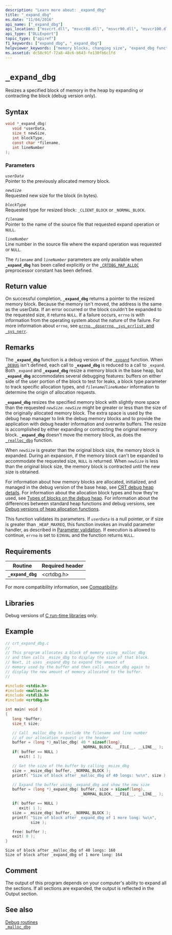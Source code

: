 ```yaml
---
description: "Learn more about: _expand_dbg"
title: "_expand_dbg"
ms.date: "11/04/2016"
api_name: ["_expand_dbg"]
api_location: ["msvcrt.dll", "msvcr80.dll", "msvcr90.dll", "msvcr100.dll", "msvcr100_clr0400.dll", "msvcr110.dll", "msvcr110_clr0400.dll", "msvcr120.dll", "msvcr120_clr0400.dll", "ucrtbase.dll"]
api_type: ["DLLExport"]
topic_type: ["apiref"]
f1_keywords: ["expand_dbg", "_expand_dbg"]
helpviewer_keywords: ["memory blocks, changing size", "expand_dbg function", "_expand_dbg function"]
ms.assetid: dc58c91f-72a8-48c6-b643-fe130fb6c1fd
---
```

# `_expand_dbg`

Resizes a specified block of memory in the heap by expanding or contracting the block (debug version only).

## Syntax

```C
void *_expand_dbg(
   void *userData,
   size_t newSize,
   int blockType,
   const char *filename,
   int lineNumber
);
```

### Parameters

*`userData`*\
Pointer to the previously allocated memory block.

*`newSize`*\
Requested new size for the block (in bytes).

*`blockType`*\
Requested type for resized block: `_CLIENT_BLOCK` or `_NORMAL_BLOCK`.

*`filename`*\
Pointer to the name of the source file that requested expand operation or `NULL`.

*`lineNumber`*\
Line number in the source file where the expand operation was requested or `NULL`.

The *`filename`* and *`lineNumber`* parameters are only available when **`_expand_dbg`** has been called explicitly or the [`_CRTDBG_MAP_ALLOC`](../crtdbg-map-alloc.md) preprocessor constant has been defined.

## Return value

On successful completion, **`_expand_dbg`** returns a pointer to the resized memory block. Because the memory isn't moved, the address is the same as the userData. If an error occurred or the block couldn't be expanded to the requested size, it returns `NULL`. If a failure occurs, `errno` is with information from the operating system about the nature of the failure. For more information about `errno`, see [`errno`, `_doserrno`, `_sys_errlist`, and `_sys_nerr`](../errno-doserrno-sys-errlist-and-sys-nerr.md).

## Remarks

The **`_expand_dbg`** function is a debug version of the _[`expand`](expand.md) function. When [`_DEBUG`](../debug.md) isn't defined, each call to **`_expand_dbg`** is reduced to a call to `_expand`. Both `_expand` and **`_expand_dbg`** resize a memory block in the base heap, but **`_expand_dbg`** accommodates several debugging features: buffers on either side of the user portion of the block to test for leaks, a block type parameter to track specific allocation types, and *`filename`*/*`lineNumber`* information to determine the origin of allocation requests.

**`_expand_dbg`** resizes the specified memory block with slightly more space than the requested *`newSize`*. *`newSize`* might be greater or less than the size of the originally allocated memory block. The extra space is used by the debug heap manager to link the debug memory blocks and to provide the application with debug header information and overwrite buffers. The resize is accomplished by either expanding or contracting the original memory block. **`_expand_dbg`** doesn't move the memory block, as does the [`_realloc_dbg`](realloc-dbg.md) function.

When *`newSize`* is greater than the original block size, the memory block is expanded. During an expansion, if the memory block can't be expanded to accommodate the requested size, `NULL` is returned. When *`newSize`* is less than the original block size, the memory block is contracted until the new size is obtained.

For information about how memory blocks are allocated, initialized, and managed in the debug version of the base heap, see [CRT debug heap details](/visualstudio/debugger/crt-debug-heap-details). For information about the allocation block types and how they're used, see [Types of blocks on the debug heap](/visualstudio/debugger/crt-debug-heap-details). For information about the differences between standard heap functions and debug versions, see [Debug versions of heap allocation functions](/visualstudio/debugger/debug-versions-of-heap-allocation-functions).

This function validates its parameters. If *`userData`* is a null pointer, or if size is greater than `_HEAP_MAXREQ`, this function invokes an invalid parameter handler, as described in [Parameter validation](../parameter-validation.md). If execution is allowed to continue, `errno` is set to `EINVAL` and the function returns `NULL`.

## Requirements

| Routine | Required header |
|---|---|
| **`_expand_dbg`** | \<crtdbg.h> |

For more compatibility information, see [Compatibility](../compatibility.md).

## Libraries

Debug versions of [C run-time libraries](../crt-library-features.md) only.

## Example

```C
// crt_expand_dbg.c
//
// This program allocates a block of memory using _malloc_dbg
// and then calls _msize_dbg to display the size of that block.
// Next, it uses _expand_dbg to expand the amount of
// memory used by the buffer and then calls _msize_dbg again to
// display the new amount of memory allocated to the buffer.
//

#include <stdio.h>
#include <malloc.h>
#include <stdlib.h>
#include <crtdbg.h>

int main( void )
{
   long *buffer;
   size_t size;

   // Call _malloc_dbg to include the filename and line number
   // of our allocation request in the header
   buffer = (long *)_malloc_dbg( 40 * sizeof(long),
                                 _NORMAL_BLOCK, __FILE__, __LINE__ );
   if( buffer == NULL )
      exit( 1 );

   // Get the size of the buffer by calling _msize_dbg
   size = _msize_dbg( buffer, _NORMAL_BLOCK );
   printf( "Size of block after _malloc_dbg of 40 longs: %u\n", size );

   // Expand the buffer using _expand_dbg and show the new size
   buffer = (long *)_expand_dbg( buffer, size + sizeof(long),
                                 _NORMAL_BLOCK, __FILE__, __LINE__ );

   if( buffer == NULL )
      exit( 1 );
   size = _msize_dbg( buffer, _NORMAL_BLOCK );
   printf( "Size of block after _expand_dbg of 1 more long: %u\n",
           size );

   free( buffer );
   exit( 0 );
}
```

```Output
Size of block after _malloc_dbg of 40 longs: 160
Size of block after _expand_dbg of 1 more long: 164
```

## Comment

The output of this program depends on your computer's ability to expand all the sections. If all sections are expanded, the output is reflected in the Output section.

## See also

[Debug routines](../debug-routines.md)\
[`_malloc_dbg`](malloc-dbg.md)
